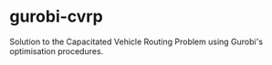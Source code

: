 # gurobi-cvrp
Solution to the Capacitated Vehicle Routing Problem using Gurobi's optimisation procedures.
